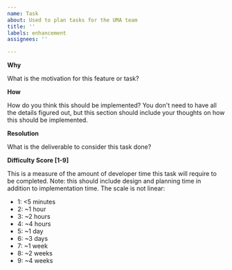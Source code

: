 ```yaml
---
name: Task
about: Used to plan tasks for the UMA team
title: ''
labels: enhancement
assignees: ''

---
```


**Why**

What is the motivation for this feature or task?

**How**

How do you think this should be implemented? You don't need to have all the details figured out, but this section should include your thoughts on how this should be implemented.

**Resolution**

What is the deliverable to consider this task done?

**Difficulty Score [1-9]**

This is a measure of the amount of developer time this task will require to be completed. Note: this should include design and planning time in addition to implementation time. The scale is not linear:

- 1: <5 minutes
- 2: ~1 hour
- 3: ~2 hours
- 4: ~4 hours
- 5: ~1 day
- 6: ~3 days
- 7: ~1 week
- 8: ~2 weeks
- 9: ~4 weeks
